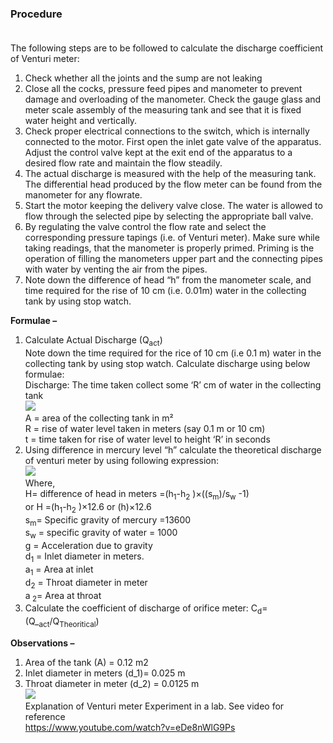 ### <b>Procedure </b><br><br>
The following steps are to be followed to calculate the discharge coefficient of Venturi meter:<br>
1. Check whether all the joints and the sump are not leaking <br>
2. Close all the cocks, pressure feed pipes and manometer to prevent damage and overloading of the manometer. Check the gauge glass and meter scale assembly of the measuring tank and see that it is fixed water height and vertically.<br> 
3. Check proper electrical connections to the switch, which is internally connected to the motor. First open the inlet gate valve of the apparatus. Adjust the control valve kept at the exit end of the apparatus to a desired flow rate and maintain the flow steadily. <br>
4. The actual discharge is measured with the help of the measuring tank. The differential head produced by the flow meter can be found from the manometer for any flowrate. <br>
5. Start the motor keeping the delivery valve close. The water is allowed to flow through the selected pipe by selecting the appropriate ball valve. <br>
6. By regulating the valve control the flow rate and select the corresponding pressure tapings (i.e. of Venturi meter). Make sure while taking readings, that the manometer is properly primed. Priming is the operation of filling the manometers upper part and the connecting pipes with water by venting the air from the pipes. <br>
7. Note down the difference of head “h” from the manometer scale, and time required for the rise of 10 cm (i.e. 0.01m) water in the collecting tank by using stop watch.<br>

<b>Formulae –</b><br>
1. Calculate Actual Discharge (Q<sub>act</sub>)<br>
Note down the time required for the rice of 10 cm (i.e 0.1 m) water in the collecting tank by using stop watch. Calculate discharge using below formulae:<br>
Discharge: The time taken collect some ‘R’ cm of water in the collecting tank<br>
<image src="images/imagep1.PNG"><br>
A = area of the collecting tank in m² <br>
R = rise of water level taken in meters (say 0.1 m or 10 cm) <br>
t = time taken for rise of water level to height ‘R’ in seconds<br>
2. Using difference in mercury level “h” calculate the theoretical discharge of venturi meter by using following expression: <br>
<image src="images/imagep2.PNG"> <br>
Where, <br>
H= difference of head in meters  =(h<sub>1</sub>-h<sub>2</sub> )×((s<sub>m</sub>)/s<sub>w</sub> -1)<br>
or H  =(h<sub>1</sub>-h<sub>2</sub> )×12.6 or (h)×12.6<br>
s<sub>m</sub>= Specific gravity of mercury =13600 <br>
s<sub>w</sub> = specific gravity of water = 1000<br>
g = Acceleration due to gravity <br>
d<sub>1</sub> = Inlet diameter in meters. <br>
a<sub>1</sub> = Area at inlet<br>
d<sub>2</sub> = Throat diameter in meter<br>
a<sub> 2</sub>= Area at throat<br>
3. Calculate the coefficient of discharge of orifice meter:
 C<sub>d</sub>= (Q_<sub>act</sub>/Q<sub>Theoritical</sub>) <br>
 
<b>Observations –</b><br>
1. Area of the tank (A) = 0.12 m2<br>
2. Inlet diameter in meters (d_1)= 0.025 m<br>
3. Throat diameter in meter (d_2) = 0.0125 m<br>
<image src="images/imagep4.PNG"><br>
Explanation of Venturi meter Experiment in a lab. See video for reference<br>
https://www.youtube.com/watch?v=eDe8nWlG9Ps











